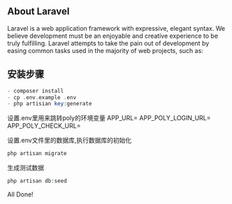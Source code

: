 ## About Laravel

Laravel is a web application framework with expressive, elegant syntax. We believe development must be an enjoyable and creative experience to be truly fulfilling. Laravel attempts to take the pain out of development by easing common tasks used in the majority of web projects, such as:

## 安装步骤

```php
- composer install
- cp .env.example .env
- php artisian key:generate
```

设置.env里用来跳转poly的环境变量
APP_URL=
APP_POLY_LOGIN_URL=
APP_POLY_CHECK_URL=

设置.env文件里的数据库,执行数据库的初始化

```php
php artisan migrate
```


生成测试数据
```php
php artisan db:seed
```


All Done!